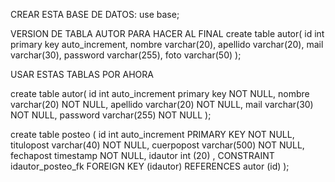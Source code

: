 CREAR ESTA BASE DE DATOS:
use base;

VERSION DE TABLA AUTOR PARA HACER AL FINAL
create table autor(
    id int primary key auto_increment,
    nombre varchar(20),
    apellido varchar(20),
    mail varchar(30),
    password varchar(255),
    foto varchar(50)
);

USAR ESTAS TABLAS POR AHORA

create table autor(
    id int auto_increment primary key  NOT NULL,
    nombre varchar(20) NOT NULL,
    apellido varchar(20) NOT NULL,
    mail varchar(30) NOT NULL,
    password varchar(255) NOT NULL
);


create table posteo (
    id int auto_increment PRIMARY KEY NOT NULL,
    titulopost varchar(40) NOT NULL,
    cuerpopost varchar(500) NOT NULL,
    fechapost timestamp  NOT NULL,
    idautor int (20) ,
    CONSTRAINT idautor_posteo_fk FOREIGN KEY (idautor) REFERENCES autor (id)
);